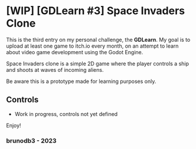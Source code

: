# [WIP] [GDLearn #3] Space Invaders Clone

This is the third entry on my personal challenge, the **GDLearn**. My goal is to upload at least one game to itch.io every month, on an attempt to learn about video game development using the Godot Engine.

Space Invaders clone is a simple 2D game where the player controls a ship and shoots at waves of incoming aliens.

Be aware this is a prototype made for learning purposes only.

## Controls

- Work in progress, controls not yet defined

Enjoy!

### brunodb3 - 2023
